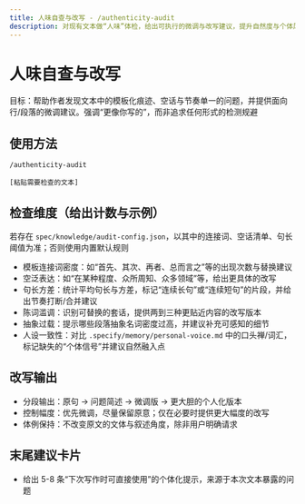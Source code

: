 ```yaml
---
title: 人味自查与改写 - /authenticity-audit
description: 对现有文本做“人味”体检，给出可执行的微调与改写建议，提升自然度与个体风格一致性
---
```


# 人味自查与改写

目标：帮助作者发现文本中的模板化痕迹、空话与节奏单一的问题，并提供面向行/段落的微调建议。强调“更像你写的”，而非追求任何形式的检测规避

## 使用方法

```
/authenticity-audit

[粘贴需要检查的文本]
```

## 检查维度（给出计数与示例）

若存在 `spec/knowledge/audit-config.json`，以其中的连接词、空话清单、句长阈值为准；否则使用内置默认规则

- 模板连接词密度：如“首先、其次、再者、总而言之”等的出现次数与替换建议
- 空泛表达：如“在某种程度、众所周知、众多领域”等，给出更具体的改写
- 句长方差：统计平均句长与方差，标记“连续长句”或“连续短句”的片段，并给出节奏打断/合并建议
- 陈词滥调：识别可替换的套话，提供两到三种更贴近内容的改写版本
- 抽象过载：提示哪些段落抽象名词密度过高，并建议补充可感知的细节
- 人设一致性：对比 `.specify/memory/personal-voice.md` 中的口头禅/词汇，标记缺失的“个体信号”并建议自然融入点

## 改写输出

- 分段输出：原句 → 问题简述 → 微调版 → 更大胆的个人化版本
- 控制幅度：优先微调，尽量保留原意；仅在必要时提供更大幅度的改写
- 体例保持：不改变原文的文体与叙述角度，除非用户明确请求

## 末尾建议卡片

- 给出 5-8 条“下次写作时可直接使用”的个体化提示，来源于本次文本暴露的问题
